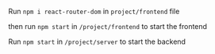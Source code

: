 Run `npm i react-router-dom` in `project/frontend` file

then run `npm start` in `/project/frontend` to start the frontend 

Run `npm start` in `/project/server` to start the backend
